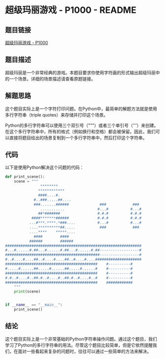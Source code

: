 # 超级玛丽游戏 - P1000 - README

## 题目链接

[超级玛丽游戏 - P1000](https://www.luogu.com.cn/problem/P1000)

## 题目描述

超级玛丽是一个非常经典的游戏。本题目要求你使用字符画的形式输出超级玛丽中的一个场景。详细的场景描述请查看原题链接。

## 解题思路

这个题目实际上是一个字符打印问题。在Python中，最简单的解题方法就是使用多行字符串（triple quotes）来存储并打印这个场景。

Python的多行字符串可以使用三个双引号（"""）或者三个单引号（'''）来创建。在这个多行字符串中，所有的格式（例如换行和空格）都会被保留。因此，我们可以直接将题目给出的场景复制到一个多行字符串中，然后打印这个字符串。

## 代码

以下是使用Python解决这个问题的代码：

```python
def print_scene():
    scene = """
                ********
               ************
               ####....#.
             #..###.....##....
             ###.......######              ###            ###
                ...........               #...#          #...#
               ##*#######                 #.#.#          #.#.#
            ####*******######             #.#.#          #.#.#
           ...#***.****.*###....          #...#          #...#
           ....**********##.....           ###            ###
           ....****    *****....
             ####        ####
           ######        ######
##############################################################
#...#......#.##...#......#.##...#......#.##------------------#
###########################################------------------#
#..#....#....##..#....#....##..#....#....#####################
##########################################    #----------#
#.....#......##.....#......##.....#......#    #----------#
##########################################    #----------#
#.#..#....#..##.#..#....#..##.#..#....#..#    #----------#
##########################################    ############
    """
    print(scene)


if __name__ == "__main__":
    print_scene()
```

## 结论

这个题目实际上是一个非常基础的Python字符串操作问题。通过这个题目，我们学习了Python的多行字符串的用法。尽管这个题目比较简单，但是它依然提醒我们，在面对一些看起来复杂的问题时，往往可以通过一些简单的方法来解决。